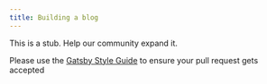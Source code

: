 ```yaml
---
title: Building a blog
---
```


This is a stub. Help our community expand it.

Please use the [Gatsby Style Guide](/docs/gatsby-style-guide/) to ensure your
pull request gets accepted
